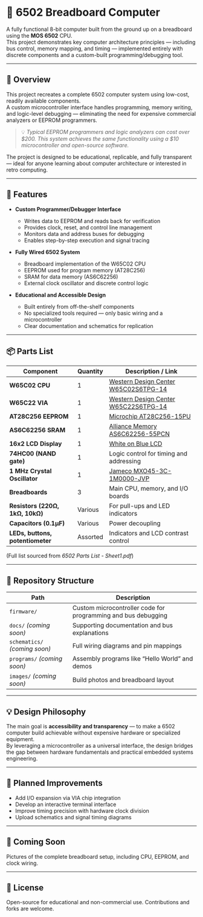 # 🧠 6502 Breadboard Computer

A fully functional 8-bit computer built from the ground up on a breadboard using the **MOS 6502** CPU.  
This project demonstrates key computer architecture principles — including bus control, memory mapping, and timing — implemented entirely with discrete components and a custom-built programming/debugging tool.

---

## 🚀 Overview

This project recreates a complete 6502 computer system using low-cost, readily available components.  
A custom microcontroller interface handles programming, memory writing, and logic-level debugging — eliminating the need for expensive commercial analyzers or EEPROM programmers.

> 💡 *Typical EEPROM programmers and logic analyzers can cost over $200. This system achieves the same functionality using a $10 microcontroller and open-source software.*

The project is designed to be educational, replicable, and fully transparent — ideal for anyone learning about computer architecture or interested in retro computing.

---

## 🧩 Features

- **Custom Programmer/Debugger Interface**
  - Writes data to EEPROM and reads back for verification  
  - Provides clock, reset, and control line management  
  - Monitors data and address buses for debugging  
  - Enables step-by-step execution and signal tracing  

- **Fully Wired 6502 System**
  - Breadboard implementation of the W65C02 CPU  
  - EEPROM used for program memory (AT28C256)  
  - SRAM for data memory (AS6C62256)  
  - External clock oscillator and discrete control logic  

- **Educational and Accessible Design**
  - Built entirely from off-the-shelf components  
  - No specialized tools required — only basic wiring and a microcontroller  
  - Clear documentation and schematics for replication  

---

## 📦 Parts List

| Component | Quantity | Description / Link |
|------------|-----------|--------------------|
| **W65C02 CPU** | 1 | [Western Design Center W65C02S6TPG-14](https://www.mouser.com/ProductDetail/Western-Design-Center-WDC/W65C02S6TPG-14?qs=opBjA1TV903lvWo9AEKH5w%3D%3D) |
| **W65C22 VIA** | 1 | [Western Design Center W65C22S6TPG-14](https://www.mouser.com/ProductDetail/Western-Design-Center-WDC/W65C22S6TPG-14?qs=opBjA1TV9038jNZ%252Bop8JdA%3D%3D) |
| **AT28C256 EEPROM** | 1 | [Microchip AT28C256-15PU](https://www.mouser.com/ProductDetail/Microchip-Technology/AT28C256-15PU?qs=MAR/2X5XOp7eAU2/lNw9oA%3D%3D) |
| **AS6C62256 SRAM** | 1 | [Alliance Memory AS6C62256-55PCN](https://www.mouser.com/ProductDetail/Alliance-Memory/AS6C62256-55PCN?qs=LD2UibpCYJqgbIupMJnGTQ%3D%3D) |
| **16x2 LCD Display** | 1 | [White on Blue LCD](https://www.amazon.com/gp/product/B01BB4VKIE) |
| **74HC00 (NAND gate)** | 1 | Logic control for timing and addressing |
| **1 MHz Crystal Oscillator** | 1 | [Jameco MXO45-3C-1M0000-JVP](https://www.jameco.com/z/MXO45-3C-1M0000-JVP-Jameco-ValuePro-1-MHz-Full-Can-Crystal-Oscillator_27861.html) |
| **Breadboards** | 3 | Main CPU, memory, and I/O boards |
| **Resistors (220Ω, 1kΩ, 10kΩ)** | Various | For pull-ups and LED indicators |
| **Capacitors (0.1µF)** | Various | Power decoupling |
| **LEDs, buttons, potentiometer** | Assorted | Indicators and LCD contrast control |

(Full list sourced from *6502 Parts List - Sheet1.pdf*)

---

## 📂 Repository Structure

| Path | Description |
|------|--------------|
| `firmware/` | Custom microcontroller code for programming and bus debugging |
| `docs/` *(coming soon)* | Supporting documentation and bus explanations |
| `schematics/` *(coming soon)* | Full wiring diagrams and pin mappings |
| `programs/` *(coming soon)* | Assembly programs like “Hello World” and demos |
| `images/` *(coming soon)* | Build photos and breadboard layout |

---

## 💡 Design Philosophy

The main goal is **accessibility and transparency** — to make a 6502 computer build achievable without expensive hardware or specialized equipment.  
By leveraging a microcontroller as a universal interface, the design bridges the gap between hardware fundamentals and practical embedded systems engineering.

---

## 🔧 Planned Improvements

- Add I/O expansion via VIA chip integration  
- Develop an interactive terminal interface  
- Improve timing precision with hardware clock division  
- Upload schematics and signal timing diagrams  

---

## 📸 Coming Soon

Pictures of the complete breadboard setup, including CPU, EEPROM, and clock wiring.

---

## 🧰 License

Open-source for educational and non-commercial use. Contributions and forks are welcome.

